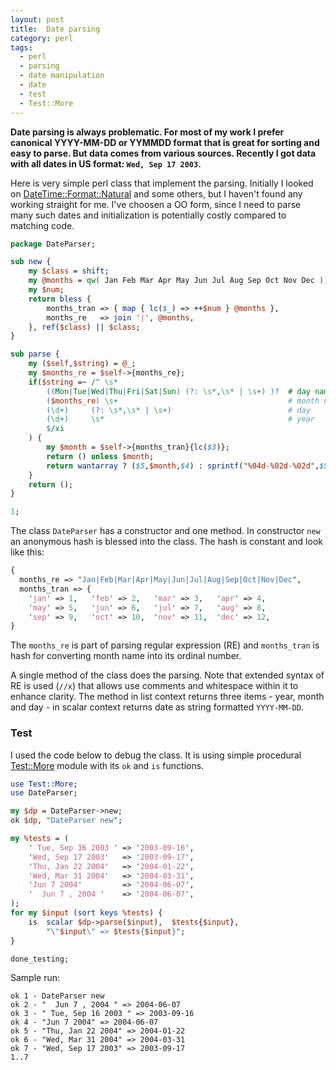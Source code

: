 ```yaml
---
layout: post
title:  Date parsing
category: perl
tags:
  - perl
  - parsing
  - date manipulation
  - date
  - test
  - Test::More
---
```

**Date parsing is always problematic. For most of my work I prefer canonical YYYY-MM-DD or YYMMDD format that is great for sorting and easy to parse. But data comes from various sources.  Recently I got data with all dates in US format: `Wed, Sep 17 2003`.**

Here is very simple perl class that implement the parsing. Initially I looked
on [DateTime::Format::Natural][dfn] and some others, but I haven't found any 
working straight for me. I've choosen a OO form, since I need to parse many
such dates and initialization is potentially costly compared to matching code.

```perl
package DateParser;

sub new {
    my $class = shift;
    my @months = qw( Jan Feb Mar Apr May Jun Jul Aug Sep Oct Nov Dec );
    my $num;
    return bless {
        months_tran => { map { lc($_) => ++$num } @months },
        months_re   => join '|', @months,
    }, ref($class) || $class;
}

sub parse {
    my ($self,$string) = @_;
    my $months_re = $self->{months_re};
    if($string =~ /^ \s*
        ((Mon|Tue|Wed|Thu|Fri|Sat|Sun) (?: \s*,\s* | \s+) )?  # day name
        ($months_re) \s+                                      # month name
        (\d+)     (?: \s*,\s* | \s+)                          # day
        (\d+)     \s*                                         # year
        $/xi
    ) {
        my $month = $self->{months_tran}{lc($3)};
        return () unless $month;
        return wantarray ? ($5,$month,$4) : sprintf("%04d-%02d-%02d",$5,$month,$4);
    }
    return ();
}

1;
```

The class `DateParser` has a constructor and one method. In constructor `new`
an anonymous hash is blessed into the class. The hash is constant and look like this:

```perl
{
  months_re => "Jan|Feb|Mar|Apr|May|Jun|Jul|Aug|Sep|Oct|Nov|Dec",
  months_tran => {
    'jan' => 1,   'feb' => 2,   'mar' => 3,   'apr' => 4,   
    'may' => 5,   'jun' => 6,   'jul' => 7,   'aug' => 8,   
    'sep' => 9,   'oct' => 10,  'nov' => 11,  'dec' => 12,
}
```

The `months_re` is part of parsing regular expression (RE) and `months_tran` is
hash for converting month name into its ordinal number.

A single method of the class does the parsing. Note that extended syntax of RE
is used (`//x`) that allows use comments and whitespace within it to enhance
clarity. The method in list context returns three items - year, month and day - 
in scalar context returns date as string formatted `YYYY-MM-DD`. 

### Test

I used the code below to debug the class. It is using simple procedural
[Test::More][tm] module with its `ok` and `is` functions. 

```perl
use Test::More;
use DateParser;

my $dp = DateParser->new;
ok $dp, "DateParser new";

my %tests = (
    ' Tue, Sep 16 2003 ' => '2003-09-16',
    'Wed, Sep 17 2003'   => '2003-09-17',
    'Thu, Jan 22 2004'   => '2004-01-22',
    'Wed, Mar 31 2004'   => '2004-03-31',
    'Jun 7 2004'         => '2004-06-07',
    '  Jun 7 , 2004 '    => '2004-06-07',
);
for my $input (sort keys %tests) {
    is  scalar $dp->parse($input),  $tests{$input},
        "\"$input\" => $tests{$input}";
}

done_testing;
```

Sample run:

    ok 1 - DateParser new
    ok 2 - "  Jun 7 , 2004 " => 2004-06-07
    ok 3 - " Tue, Sep 16 2003 " => 2003-09-16
    ok 4 - "Jun 7 2004" => 2004-06-07
    ok 5 - "Thu, Jan 22 2004" => 2004-01-22
    ok 6 - "Wed, Mar 31 2004" => 2004-03-31
    ok 7 - "Wed, Sep 17 2003" => 2003-09-17
    1..7

[dfn]: http://search.cpan.org/perldoc?DateTime::Format::Natural
[tm]:  http://search.cpan.org/perldoc?Test::More
